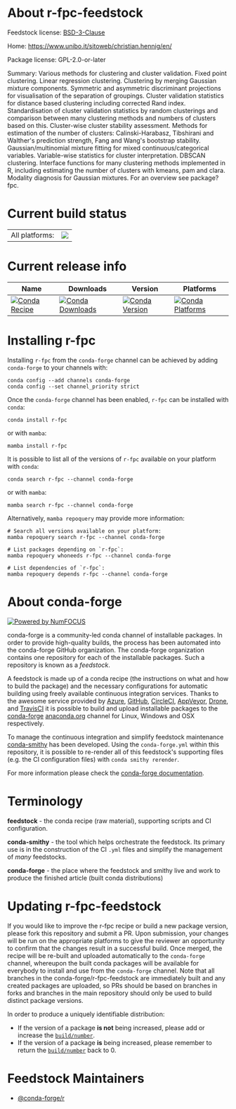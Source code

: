 About r-fpc-feedstock
=====================

Feedstock license: [BSD-3-Clause](https://github.com/conda-forge/r-fpc-feedstock/blob/main/LICENSE.txt)

Home: https://www.unibo.it/sitoweb/christian.hennig/en/

Package license: GPL-2.0-or-later

Summary: Various methods for clustering and cluster validation. Fixed point clustering. Linear regression clustering. Clustering by  merging Gaussian mixture components. Symmetric  and asymmetric discriminant projections for visualisation of the  separation of groupings. Cluster validation statistics for distance based clustering including corrected Rand index.  Standardisation of cluster validation statistics by random clusterings and  comparison between many clustering methods and numbers of clusters based on this.   Cluster-wise cluster stability assessment. Methods for estimation of  the number of clusters: Calinski-Harabasz, Tibshirani and Walther's  prediction strength, Fang and Wang's bootstrap stability.  Gaussian/multinomial mixture fitting for mixed  continuous/categorical variables. Variable-wise statistics for cluster interpretation. DBSCAN clustering. Interface functions for many  clustering methods implemented in R, including estimating the number of clusters with kmeans, pam and clara. Modality diagnosis for Gaussian mixtures. For an overview see package?fpc.

Current build status
====================


<table><tr><td>All platforms:</td>
    <td>
      <a href="https://dev.azure.com/conda-forge/feedstock-builds/_build/latest?definitionId=1153&branchName=main">
        <img src="https://dev.azure.com/conda-forge/feedstock-builds/_apis/build/status/r-fpc-feedstock?branchName=main">
      </a>
    </td>
  </tr>
</table>

Current release info
====================

| Name | Downloads | Version | Platforms |
| --- | --- | --- | --- |
| [![Conda Recipe](https://img.shields.io/badge/recipe-r--fpc-green.svg)](https://anaconda.org/conda-forge/r-fpc) | [![Conda Downloads](https://img.shields.io/conda/dn/conda-forge/r-fpc.svg)](https://anaconda.org/conda-forge/r-fpc) | [![Conda Version](https://img.shields.io/conda/vn/conda-forge/r-fpc.svg)](https://anaconda.org/conda-forge/r-fpc) | [![Conda Platforms](https://img.shields.io/conda/pn/conda-forge/r-fpc.svg)](https://anaconda.org/conda-forge/r-fpc) |

Installing r-fpc
================

Installing `r-fpc` from the `conda-forge` channel can be achieved by adding `conda-forge` to your channels with:

```
conda config --add channels conda-forge
conda config --set channel_priority strict
```

Once the `conda-forge` channel has been enabled, `r-fpc` can be installed with `conda`:

```
conda install r-fpc
```

or with `mamba`:

```
mamba install r-fpc
```

It is possible to list all of the versions of `r-fpc` available on your platform with `conda`:

```
conda search r-fpc --channel conda-forge
```

or with `mamba`:

```
mamba search r-fpc --channel conda-forge
```

Alternatively, `mamba repoquery` may provide more information:

```
# Search all versions available on your platform:
mamba repoquery search r-fpc --channel conda-forge

# List packages depending on `r-fpc`:
mamba repoquery whoneeds r-fpc --channel conda-forge

# List dependencies of `r-fpc`:
mamba repoquery depends r-fpc --channel conda-forge
```


About conda-forge
=================

[![Powered by
NumFOCUS](https://img.shields.io/badge/powered%20by-NumFOCUS-orange.svg?style=flat&colorA=E1523D&colorB=007D8A)](https://numfocus.org)

conda-forge is a community-led conda channel of installable packages.
In order to provide high-quality builds, the process has been automated into the
conda-forge GitHub organization. The conda-forge organization contains one repository
for each of the installable packages. Such a repository is known as a *feedstock*.

A feedstock is made up of a conda recipe (the instructions on what and how to build
the package) and the necessary configurations for automatic building using freely
available continuous integration services. Thanks to the awesome service provided by
[Azure](https://azure.microsoft.com/en-us/services/devops/), [GitHub](https://github.com/),
[CircleCI](https://circleci.com/), [AppVeyor](https://www.appveyor.com/),
[Drone](https://cloud.drone.io/welcome), and [TravisCI](https://travis-ci.com/)
it is possible to build and upload installable packages to the
[conda-forge](https://anaconda.org/conda-forge) [anaconda.org](https://anaconda.org/)
channel for Linux, Windows and OSX respectively.

To manage the continuous integration and simplify feedstock maintenance
[conda-smithy](https://github.com/conda-forge/conda-smithy) has been developed.
Using the ``conda-forge.yml`` within this repository, it is possible to re-render all of
this feedstock's supporting files (e.g. the CI configuration files) with ``conda smithy rerender``.

For more information please check the [conda-forge documentation](https://conda-forge.org/docs/).

Terminology
===========

**feedstock** - the conda recipe (raw material), supporting scripts and CI configuration.

**conda-smithy** - the tool which helps orchestrate the feedstock.
                   Its primary use is in the construction of the CI ``.yml`` files
                   and simplify the management of *many* feedstocks.

**conda-forge** - the place where the feedstock and smithy live and work to
                  produce the finished article (built conda distributions)


Updating r-fpc-feedstock
========================

If you would like to improve the r-fpc recipe or build a new
package version, please fork this repository and submit a PR. Upon submission,
your changes will be run on the appropriate platforms to give the reviewer an
opportunity to confirm that the changes result in a successful build. Once
merged, the recipe will be re-built and uploaded automatically to the
`conda-forge` channel, whereupon the built conda packages will be available for
everybody to install and use from the `conda-forge` channel.
Note that all branches in the conda-forge/r-fpc-feedstock are
immediately built and any created packages are uploaded, so PRs should be based
on branches in forks and branches in the main repository should only be used to
build distinct package versions.

In order to produce a uniquely identifiable distribution:
 * If the version of a package **is not** being increased, please add or increase
   the [``build/number``](https://docs.conda.io/projects/conda-build/en/latest/resources/define-metadata.html#build-number-and-string).
 * If the version of a package **is** being increased, please remember to return
   the [``build/number``](https://docs.conda.io/projects/conda-build/en/latest/resources/define-metadata.html#build-number-and-string)
   back to 0.

Feedstock Maintainers
=====================

* [@conda-forge/r](https://github.com/orgs/conda-forge/teams/r/)

